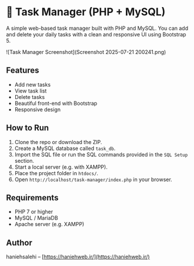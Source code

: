 # 📝 Task Manager (PHP + MySQL)

A simple web-based task manager built with PHP and MySQL. You can add and delete your daily tasks with a clean and responsive UI using Bootstrap 5.

![Task Manager Screenshot](Screenshot 2025-07-21 200241.png)

## Features

- Add new tasks
- View task list
- Delete tasks
- Beautiful front-end with Bootstrap
- Responsive design

## How to Run

1. Clone the repo or download the ZIP.
2. Create a MySQL database called `task_db`.
3. Import the SQL file or run the SQL commands provided in the `SQL Setup` section.
4. Start a local server (e.g. with XAMPP).
5. Place the project folder in `htdocs/`.
6. Open `http://localhost/task-manager/index.php` in your browser.

## Requirements

- PHP 7 or higher
- MySQL / MariaDB
- Apache server (e.g. XAMPP)

## Author

haniehsalehi – [https://haniehweb.ir/](https://haniehweb.ir/)

